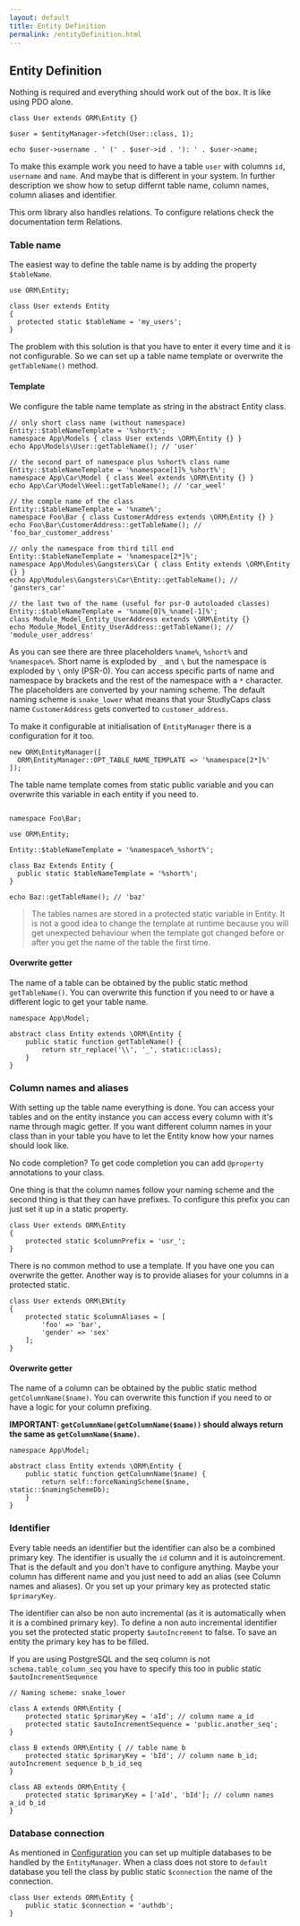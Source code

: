 ```yaml
---
layout: default
title: Entity Definition
permalink: /entityDefinition.html
---
```

## Entity Definition

Nothing is required and everything should work out of the box. It is like using PDO alone.

```php?start_inline=true
class User extends ORM\Entity {}

$user = $entityManager->fetch(User::class, 1);

echo $user->username . ' (' . $user->id . '): ' . $user->name;
```

To make this example work you need to have a table `user` with columns `id`, `username` and `name`. And maybe that is
different in your system. In further description we show how to setup differnt table name, column names, column 
aliases and identifier.

This orm library also handles relations. To configure relations check the documentation term Relations.

### Table name

The easiest way to define the table name is by adding the property `$tableName`.

```php?start_inline=true
use ORM\Entity;

class User extends Entity
{
  protected static $tableName = 'my_users';
}
```

The problem with this solution is that you have to enter it every time and it is not configurable. So we can set up
a table name template or overwrite the `getTableName()` method.

#### Template

We configure the table name template as string in the abstract Entity class.

```php?start_inline=true
// only short class name (without namespace)
Entity::$tableNameTemplate = '%short%'; 
namespace App\Models { class User extends \ORM\Entity {} }
echo App\Models\User::getTableName(); // 'user'

// the second part of namespace plus %short% class name
Entity::$tableNameTemplate = '%namespace[1]%_%short%';
namespace App\Car\Model { class Weel extends \ORM\Entity {} }
echo App\Car\Model\Weel::getTableName(); // 'car_weel'

// the comple name of the class
Entity::$tableNameTemplate = '%name%'; 
namespace Foo\Bar { class CustomerAddress extends \ORM\Entity {} }
echo Foo\Bar\CustomerAddress::getTableName(); // 'foo_bar_customer_address'

// only the namespace from third till end
Entity::$tableNameTemplate = '%namespace[2*]%';
namespace App\Modules\Gangsters\Car { class Entity extends \ORM\Entity {} }
echo App\Modules\Gangsters\Car\Entity::getTableName(); // 'gansters_car'

// the last two of the name (useful for psr-0 autoloaded classes)
Entity::$tableNameTemplate = '%name[0]%_%name[-1]%';
class Module_Model_Entity_UserAddress extends \ORM\Entity {}
echo Module_Model_Entity_UserAddress::getTableName(); // 'module_user_address'
```

As you can see there are three placeholders `%name%`, `%short%` and `%namespace%`. Short name is exploded by `_` and `\`
but the namespace is exploded by `\` only (PSR-0). You can access specific parts of name and namespace by brackets and
the rest of the namespace with a `*` character. The placeholders are converted by your naming scheme. The default
naming scheme is `snake_lower` what means that your StudlyCaps class name `CustomerAddress` gets converted to
`customer_address`.

To make it configurable at initialisation of `EntityManager` there is a configuration for it too.

```php?start_inline=true
new ORM\EntityManager([
  ORM\EntityManager::OPT_TABLE_NAME_TEMPLATE => '%namespace[2*]%'
]);
```

The table name template comes from static public variable and you can overwrite this variable in each entity if you
need to.

```php?start_inline=true

namespace Foo\Bar;

use ORM\Entity;

Entity::$tableNameTemplate = '%namespace%_%short%';

class Baz Extends Entity {
  public static $tableNameTemplate = '%short%';
}

echo Baz::getTableName(); // 'baz'
```

> The tables names are stored in a protected static variable in Entity. It is not a good idea to change the template at
> runtime because you will get unexpected behaviour when the template got changed before or after you get the name of 
> the table the first time.

#### Overwrite getter

The name of a table can be obtained by the public static method `getTableName()`. You can overwrite this function if you
need to or have a different logic to get your table name. 

```php?start_inline=true
namespace App\Model;

abstract class Entity extends \ORM\Entity {
    public static function getTableName() {
        return str_replace('\\', '_', static::class);
    }
}
```

### Column names and aliases

With setting up the table name everything is done. You can access your tables and on the entity instance you can access
every column with it's name through magic getter. If you want different column names in your class than in your table 
you have to let the Entity know how your names should look like.

No code completion? To get code completion you can add `@property` annotations to your class.

One thing is that the column names follow your naming scheme and the second thing is that they can have prefixes. To
configure this prefix you can just set it up in a static property.

```php?start_inline=true
class User extends ORM\Entity 
{
    protected static $columnPrefix = 'usr_'; 
}
```

There is no common method to use a template. If you have one you can overwrite the getter. Another way is to provide
aliases for your columns in a protected static.
 
```php?start_inline=true
class User extends ORM\ENtity
{
    protected static $columnAliases = [
        'foo' => 'bar',
        'gender' => 'sex'
    ];
}
```

#### Overwrite getter

The name of a column can be obtained by the public static method `getColumnName($name)`. You can overwrite this function
if you need to or have a logic for your column prefixing.

**IMPORTANT: `getColumnName(getColumnName($name))` should always return the same as `getColumnName($name)`.**

```php?start_inline=true
namespace App\Model;

abstract class Entity extends \ORM\Entity {
    public static function getColumnName($name) {
        return self::forceNamingScheme($name, static::$namingSchemeDb);
    }
}
```

### Identifier

Every table needs an identifier but the identifier can also be a combined primary key. The identifier is usually the 
`id` column and it is autoincrement. That is the default and you don't have to configure anything. Maybe your column
has different name and you just need to add an alias (see Column names and aliases). Or you set up your primary key
as protected static `$primaryKey`.

The identifier can also be non auto incremental (as it is automatically when it is a combined primary key). To define
a non auto incremental identifier you set the protected static property `$autoIncrement` to false. To save an entity the
primary key has to be filled.

If you are using PostgreSQL and the seq column is not `schema.table_column_seq` you have to specify this too in public
static `$autoIncrementSequence`

```php?start_inline=true
// Naming scheme: snake_lower

class A extends ORM\Entity {
    protected static $primaryKey = 'aId'; // column name a_id
    protected static $autoIncrementSequence = 'public.another_seq';
}

class B extends ORM\Entity { // table name b
    protected static $primaryKey = 'bId'; // column name b_id; autoIncrement sequence b_b_id_seq
}

class AB extends ORM\Entity {
    protected static $primaryKey = ['aId', 'bId']; // column names a_id b_id
}
```

### Database connection

As mentioned in [Configuration](configuration.html) you can set up multiple databases to be handled by the
`EntityManager`. When a class does not store to `default` database you tell the class by public static `$connection`
the name of the connection.

```php?start_inline=true
class User extends ORM\Entity {
    public static $connection = 'authdb';
}
```
